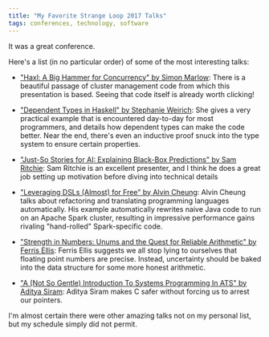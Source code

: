 ```yaml
---
title: "My Favorite Strange Loop 2017 Talks"
tags: conferences, technology, software
---
```


It was a great conference.

Here's a list (in no particular order) of some of the most interesting talks:

- ["Haxl: A Big Hammer for Concurrency" by Simon Marlow](https://www.youtube.com/watch?v=sT6VJkkhy0o&list=PLcGKfGEEONaDzd0Hkn2f1talsTu1HLDYu&index=2):
  There is a beautiful passage of cluster management code from which this
  presentation is based. Seeing that code itself is already worth clicking!

- ["Dependent Types in Haskell" by Stephanie Weirich](https://www.youtube.com/watch?v=wNa3MMbhwS4&index=32&list=PLcGKfGEEONaDzd0Hkn2f1talsTu1HLDYu):
  She gives a very practical example that is encountered day-to-day for most
  programmers, and details how dependent types can make the code better.
  Near the end, there's even an inductive proof snuck into the type system to
  ensure certain properties.

- ["Just-So Stories for AI: Explaining Black-Box Predictions" by Sam
  Ritchie](https://www.youtube.com/watch?v=DiWkKqZChF0&index=22&list=PLcGKfGEEONaDzd0Hkn2f1talsTu1HLDYu):
  Sam Ritchie is an excellent presenter, and I think he does a great job
  setting up motivation before diving into technical details

- ["Leveraging DSLs (Almost) for Free" by Alvin Cheung](https://www.youtube.com/watch?v=shDoux5Dcyk&list=PLcGKfGEEONaDzd0Hkn2f1talsTu1HLDYu&index=25):
  Alvin Cheung talks about refactoring and translating programming languages
  automatically. His example automatically rewrites naive Java code to run on
  an Apache Spark cluster, resulting in impressive performance gains rivaling
  "hand-rolled" Spark-specific code.

- ["Strength in Numbers: Unums and the Quest for Reliable Arithmetic" by Ferris Ellis](https://www.youtube.com/watch?v=nVNYjmj_qbY&index=33&list=PLcGKfGEEONaDzd0Hkn2f1talsTu1HLDYu):
  Ferris Ellis suggests we all stop lying to ourselves that floating point
  numbers are precise. Instead, uncertainty should be baked into the data
  structure for some more honest arithmetic.

- ["A (Not So Gentle) Introduction To Systems Programming In ATS" by Aditya Siram](https://www.youtube.com/watch?v=zt0OQb1DBko&list=PLcGKfGEEONaDzd0Hkn2f1talsTu1HLDYu&index=13):
  Aditya Siram makes C safer without forcing us to arrest our pointers.


I'm almost certain there were other amazing talks not on my personal list, but
my schedule simply did not permit.
